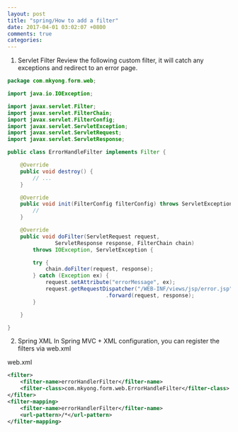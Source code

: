 ```yaml
---
layout: post
title: "spring/How to add a filter"
date: 2017-04-01 03:02:07 +0800
comments: true
categories: 
---
```



1. Servlet Filter
Review the following custom filter, it will catch any exceptions and redirect to an error page.

```java
package com.mkyong.form.web;

import java.io.IOException;

import javax.servlet.Filter;
import javax.servlet.FilterChain;
import javax.servlet.FilterConfig;
import javax.servlet.ServletException;
import javax.servlet.ServletRequest;
import javax.servlet.ServletResponse;

public class ErrorHandleFilter implements Filter {

	@Override
	public void destroy() {
		// ...
	}

	@Override
	public void init(FilterConfig filterConfig) throws ServletException {
		//
	}

	@Override
	public void doFilter(ServletRequest request,
               ServletResponse response, FilterChain chain)
		throws IOException, ServletException {

		try {
			chain.doFilter(request, response);
		} catch (Exception ex) {
			request.setAttribute("errorMessage", ex);
			request.getRequestDispatcher("/WEB-INF/views/jsp/error.jsp")
                               .forward(request, response);
		}

	}

}

```
2. Spring XML
In Spring MVC + XML configuration, you can register the filters via web.xml


web.xml

```xml
<filter>
	<filter-name>errorHandlerFilter</filter-name>
	<filter-class>com.mkyong.form.web.ErrorHandleFilter</filter-class>
</filter>
<filter-mapping>
	<filter-name>errorHandlerFilter</filter-name>
	<url-pattern>/*</url-pattern>
</filter-mapping>

```